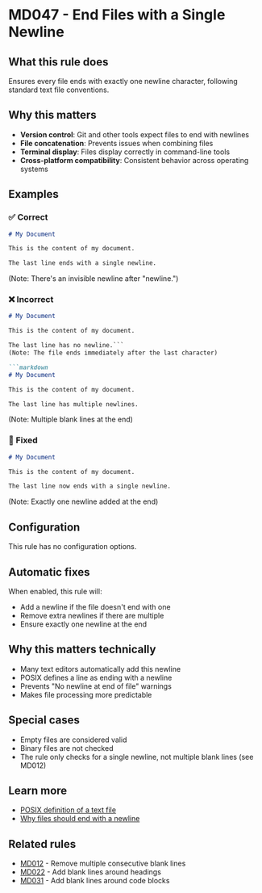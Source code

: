# MD047 - End Files with a Single Newline

## What this rule does

Ensures every file ends with exactly one newline character, following standard text file conventions.

## Why this matters

- **Version control**: Git and other tools expect files to end with newlines
- **File concatenation**: Prevents issues when combining files
- **Terminal display**: Files display correctly in command-line tools
- **Cross-platform compatibility**: Consistent behavior across operating systems

## Examples

### ✅ Correct

```markdown
# My Document

This is the content of my document.

The last line ends with a single newline.
```
(Note: There's an invisible newline after "newline.")

### ❌ Incorrect  

```markdown
# My Document

This is the content of my document.

The last line has no newline.```
(Note: The file ends immediately after the last character)

```markdown
# My Document  

This is the content of my document.

The last line has multiple newlines.


```
(Note: Multiple blank lines at the end)

### 🔧 Fixed

```markdown
# My Document

This is the content of my document.

The last line now ends with a single newline.
```
(Note: Exactly one newline added at the end)

## Configuration

This rule has no configuration options.

## Automatic fixes

When enabled, this rule will:
- Add a newline if the file doesn't end with one
- Remove extra newlines if there are multiple
- Ensure exactly one newline at the end

## Why this matters technically

- Many text editors automatically add this newline
- POSIX defines a line as ending with a newline
- Prevents "No newline at end of file" warnings
- Makes file processing more predictable

## Special cases

- Empty files are considered valid
- Binary files are not checked
- The rule only checks for a single newline, not multiple blank lines (see MD012)

## Learn more

- [POSIX definition of a text file](https://pubs.opengroup.org/onlinepubs/9699919799/basedefs/V1_chap03.html#tag_03_206)
- [Why files should end with a newline](https://stackoverflow.com/questions/729692/why-should-text-files-end-with-a-newline)

## Related rules

- [MD012](md012.md) - Remove multiple consecutive blank lines
- [MD022](md022.md) - Add blank lines around headings
- [MD031](md031.md) - Add blank lines around code blocks
